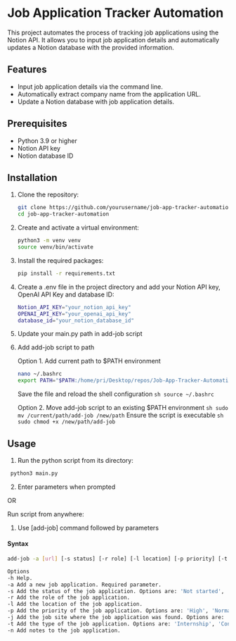 # Job Application Tracker Automation

This project automates the process of tracking job applications using the Notion API. It allows you to input job application details and automatically updates a Notion database with the provided information.

## Features

- Input job application details via the command line.
- Automatically extract company name from the application URL.
- Update a Notion database with job application details.

## Prerequisites

- Python 3.9 or higher
- Notion API key
- Notion database ID

## Installation

1. Clone the repository:
   
    ```sh
    git clone https://github.com/yourusername/job-app-tracker-automation.git
    cd job-app-tracker-automation
    ```
    
3. Create and activate a virtual environment:
   
   ```sh
   python3 -m venv venv
   source venv/bin/activate
   ```
   
4. Install the required packages:

    ```sh
   pip install -r requirements.txt
   ```

5. Create a .env file in the project directory and add your Notion API key, OpenAI API Key and database ID:

    ```sh
   Notion_API_KEY="your_notion_api_key"
   OPENAI_API_KEY="your_openai_api_key"
   database_id="your_notion_database_id"
   ```
6. Update your main.py path in add-job script

7. Add add-job script to path

     Option 1. Add current path to $PATH environment
     ```sh
     nano ~/.bashrc
     export PATH="$PATH:/home/pri/Desktop/repos/Job-App-Tracker-Automation"
     ```
     Save the file and reload the shell configuration
       ```sh
         source ~/.bashrc```

     Option 2. Move add-job script to an existing $PATH environment
       ```sh
         sudo mv /current/path/add-job /new/path```
    Ensure the script is executable
       ```sh
          sudo chmod +x /new/path/add-job```
    
## Usage

1. Run the python script from its directory:

  ```sh
   python3 main.py
  ```

2. Enter parameters when prompted

OR

Run script from anywhere:

1. Use [add-job] command followed by parameters

#### Syntax

```sh
add-job -a [url] [-s status] [-r role] [-l location] [-p priority] [-t type] [-j job-site] [-n notes]

Options
-h Help.
-a Add a new job application. Required parameter.
-s Add the status of the job application. Options are: 'Not started', 'Applied', 'In progress', 'Responded', 'Rejected', 'Dropped', 'Interviewing Stage'.
-r Add the role of the job application.
-l Add the location of the job application.
-p Add the priority of the job application. Options are: 'High', 'Normal', 'Low'.
-j Add the job site where the job application was found. Options are: 'Indeed', 'NewGrad-jobs', 'Otta', 'Handshake', 'Google Jobs'.
-t Add the type of the job application. Options are: 'Internship', 'Contract', 'Part-time', 'Full-time'.
-n Add notes to the job application.
```
